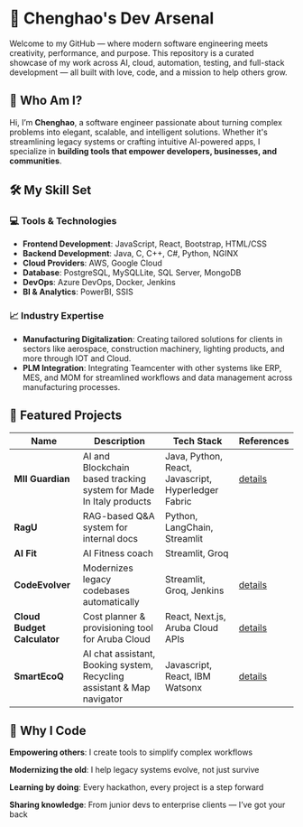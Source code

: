 # 🚀 Chenghao's Dev Arsenal

Welcome to my GitHub — where modern software engineering meets creativity, performance, and purpose. This repository is a curated showcase of my work across AI, cloud, automation, testing, and full-stack development — all built with love, code, and a mission to help others grow.

## 🧠 Who Am I?

Hi, I’m **Chenghao**, a software engineer passionate about turning complex problems into elegant, scalable, and intelligent solutions. Whether it's streamlining legacy systems or crafting intuitive AI-powered apps, I specialize in **building tools that empower developers, businesses, and communities**.

## 🛠️ My Skill Set

### 💻 Tools & Technologies
- **Frontend Development**: JavaScript, React, Bootstrap, HTML/CSS
- **Backend Development**: Java, C, C++, C#, Python, NGINX
- **Cloud Providers**: AWS, Google Cloud
- **Database**: PostgreSQL, MySQLLite, SQL Server, MongoDB
- **DevOps**: Azure DevOps, Docker, Jenkins
- **BI & Analytics**: PowerBI, SSIS

### 📈 Industry Expertise
- **Manufacturing Digitalization**: Creating tailored solutions for clients in sectors like aerospace, construction machinery, lighting products, and more through IOT and Cloud.
- **PLM Integration**: Integrating Teamcenter with other systems like ERP, MES, and MOM for streamlined workflows and data management across manufacturing processes.

## 🧪 Featured Projects

| Name        | Description                                | Tech Stack                  | References |
|-------------|--------------------------------------------|-----------------------------| -- |
| **MII Guardian**     | AI and Blockchain based tracking system for Made In Italy products  | Java, Python, React, Javascript, Hyperledger Fabric| [details](https://www.codemotion.com/magazine/it/dev-life-it/storie/hackathon-made-in-italy-innovation-challenge/) |
| **RagU**     | RAG-based Q&A system for internal docs     | Python, LangChain, Streamlit|  | 
| **AI Fit** | AI Fitness coach | Streamlit, Groq | |
| **CodeEvolver** | Modernizes legacy codebases automatically | Streamlit, Groq, Jenkins | [details](https://www.almaviva.it/it_IT/news/show-news/3dd1f68f-975c-443d-94f3-65b3ef83c161/%E2%80%9CCode-Rebirth%E2%80%9D-2024-la-premiazione-dell%E2%80%99Hackathon-promosso-da-ReActive,-in-partnership-con-il-Gruppo-Unipol-e-organizzato-da-Codemotion) |
| **Cloud Budget Calculator** | Cost planner & provisioning tool for Aruba Cloud | React, Next.js, Aruba Cloud APIs | [details](https://www.tomshw.it/business/aruba-premia-airu-lassistente-che-ti-fa-risparmiare-sul-cloud) |
| **SmartEcoQ**| AI chat assistant, Booking system, Recycling assistant & Map navigator     | Javascript, React, IBM Watsonx | [details](https://it.newsroom.ibm.com/greencity-ai-hack) |


## 🧭 Why I Code

**Empowering others**: I create tools to simplify complex workflows

**Modernizing the old**: I help legacy systems evolve, not just survive

**Learning by doing**: Every hackathon, every project is a step forward

**Sharing knowledge**: From junior devs to enterprise clients — I’ve got your back


